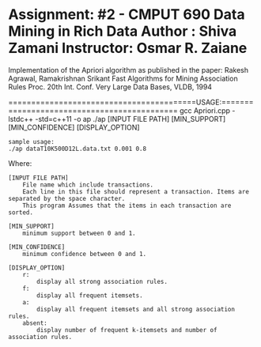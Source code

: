 
Assignment: #2 - CMPUT 690 Data Mining in Rich Data 
Author : Shiva Zamani
Instructor: Osmar R. Zaiane
========================================================================================

Implementation of the Apriori algorithm as published in the paper:
Rakesh Agrawal, Ramakrishnan Srikant
Fast Algorithms for Mining Association Rules
Proc. 20th Int. Conf. Very Large Data Bases, VLDB, 1994

=========================================USAGE:============================================
	gcc Apriori.cpp -lstdc++ -std=c++11 -o ap
	./ap [INPUT FILE PATH] [MIN_SUPPORT] [MIN_CONFIDENCE] [DISPLAY_OPTION]

	sample usage:
	./ap dataT10K500D12L.data.txt 0.001 0.8 

Where:

	[INPUT FILE PATH]
		File name which include transactions.
		Each line in this file should represent a transaction. Items are separated by the space character. 
		This program Assumes that the items in each transaction are sorted.
		
	[MIN_SUPPORT]
		minimum support between 0 and 1.

	[MIN_CONFIDENCE]
		minimum confidence between 0 and 1.

	[DISPLAY_OPTION]
		r:
			display all strong association rules.
		f:
			display all frequent itemsets.
		a:
			display all frequent itemsets and all strong association rules.
		absent:
			display number of frequent k-itemsets and number of association rules.
